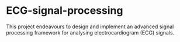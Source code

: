 # ECG-signal-processing
This project endeavours to design and implement an advanced signal processing  framework for analysing electrocardiogram (ECG) signals.
